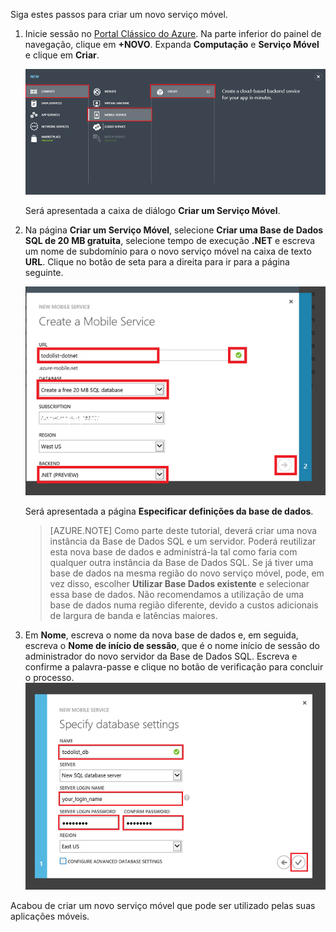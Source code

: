 
Siga estes passos para criar um novo serviço móvel.

1.  Inicie sessão no [Portal Clássico do Azure](https://manage.windowsazure.com/). Na parte inferior do painel de navegação, clique em **+NOVO**. Expanda **Computação** e **Serviço Móvel** e clique em **Criar**.
    
    ![](./media/mobile-services-dotnet-backend-create-new-service/mobile-create.png)

    Será apresentada a caixa de diálogo **Criar um Serviço Móvel**.

2.  Na página **Criar um Serviço Móvel**, selecione **Criar uma Base de Dados SQL de 20 MB gratuita**, selecione tempo de execução **.NET** e escreva um nome de subdomínio para o novo serviço móvel na caixa de texto **URL**. Clique no botão de seta para a direita para ir para a página seguinte.
    
    ![](./media/mobile-services-dotnet-backend-create-new-service/mobile-create-page1.png)

    Será apresentada a página **Especificar definições da base de dados**.

    > [AZURE.NOTE] Como parte deste tutorial, deverá criar uma nova instância da Base de Dados SQL e um servidor. Poderá reutilizar esta nova base de dados e administrá-la tal como faria com qualquer outra instância da Base de Dados SQL. Se já tiver uma base de dados na mesma região do novo serviço móvel, pode, em vez disso, escolher **Utilizar Base Dados existente** e selecionar essa base de dados. Não recomendamos a utilização de uma base de dados numa região diferente, devido a custos adicionais de largura de banda e latências maiores.

3.  Em **Nome**, escreva o nome da nova base de dados e, em seguida, escreva o **Nome de início de sessão**, que é o nome início de sessão do administrador do novo servidor da Base de Dados SQL. Escreva e confirme a palavra-passe e clique no botão de verificação para concluir o processo.
    ![](./media/mobile-services-dotnet-backend-create-new-service/mobile-create-page2.png)

Acabou de criar um novo serviço móvel que pode ser utilizado pelas suas aplicações móveis.



<!--HONumber=Jun16_HO2-->


